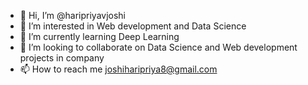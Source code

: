 - 👋 Hi, I’m @haripriyavjoshi
- 👀 I’m interested in Web development and Data Science
- 🌱 I’m currently learning Deep Learning 
- 💞️ I’m looking to collaborate on Data Science and Web development projects in company
- 📫 How to reach me joshiharipriya8@gmail.com

<!---
haripriyavjoshi/haripriyavjoshi is a ✨ special ✨ repository because its `README.md` (this file) appears on your GitHub profile.
You can click the Preview link to take a look at your changes.
--->
